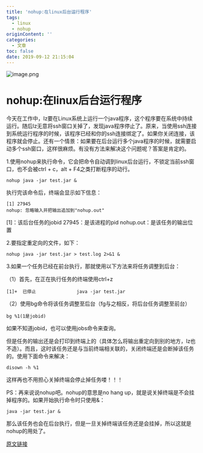 ```yaml
---
title: 'nohup:在linux后台运行程序'
tags:
  - linux
  - nohup
originContent: ''
categories:
  - 文章
toc: false
date: 2019-09-12 21:15:04
---
```


![image.png](/images/2019/09/12/0188c220-d55f-11e9-b847-b9c45ddd4bb9.png)

# nohup:在linux后台运行程序

今天在工作中，lz要在Linux系统上运行一个java程序，这个程序要在系统中持续运行。随后lz无意将ssh窗口关掉了，发现java程序停止了。原来，当使用ssh连接到系统运行程序的时候，该程序已经和你的ssh连接绑定了。如果你关闭连接，该程序就会停止。还有一个情景：如果要在后台运行多个java程序的时候，就需要启动多个ssh窗口，这样很麻烦。有没有方法来解决这个问题呢？答案是肯定的。

1.使用nohup来执行命令，它会把命令自动调到linux后台运行，不锁定当前ssh窗口，也不会被ctrl + c，alt + F4之类打断程序的动行。
```
nohup java -jar test.jar &
```
执行完该命令后，终端会显示如下信息：
```
[1] 27945
nohup: 忽略输入并把输出追加到"nohup.out"
```
[1]：该后台任务的jobid
27945：是该进程的pid
nohup.out：是该任务的输出位置

2.要指定重定向的文件，如下：
```
nohup java -jar test.jar > test.log 2>&1 &
```
3.如果一个任务已经在前台执行，那就使用以下方法来将任务调整到后台：

（1）首先，在正在执行任务的终端使用ctrl+z
```
[1]+  已停止               java -jar test.jar
```
（2）使用bg命令将该任务调整至后台（fg与之相反，将后台任务调整至前台）
```
bg %1(1是jobid)
```
如果不知道jobid，也可以使用jobs命令来查询。

但是任务的输出还是会打印到终端上的（具体怎么将输出重定向到别的地方，lz也不造）。而且，这时该任务还是与当前终端相关联的，关闭终端还是会断掉该任务的。使用下面命令来解决：
```
disown -h %1
```
这样再也不用担心关掉终端会停止掉任务喽！！！

PS：再来说说nohup吧。nohup的意思是no hang up，就是说关掉终端是不会挂掉程序的。如果开始执行命令时只使用&：
```
java -jar test.jar &
```
那么该任务也会在后台执行，但是一旦关掉终端该任务还是会挂掉，所以这就是nohup的用处了。

[原文链接](http://ee-dreamer.com/?p=327)
